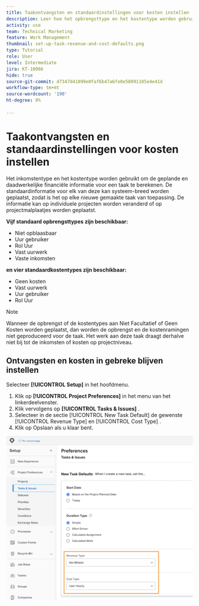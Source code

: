 ```yaml
---
title: Taakontvangsten en standaardinstellingen voor kosten instellen
description: Leer hoe het opbrengsttype en het kostentype worden gebruikt om de geplande en daadwerkelijke financiële informatie voor een taak te berekenen.
activity: use
team: Technical Marketing
feature: Work Management
thumbnail: set-up-task-revenue-and-cost-defaults.png
type: Tutorial
role: User
level: Intermediate
jira: KT-10066
hide: true
source-git-commit: d7347d41099e0faf6b47a6fe0e58091105e4e41d
workflow-type: tm+mt
source-wordcount: '190'
ht-degree: 0%

---
```


# Taakontvangsten en standaardinstellingen voor kosten instellen

Het inkomstentype en het kostentype worden gebruikt om de geplande en daadwerkelijke financiële informatie voor een taak te berekenen. De standaardinformatie voor elk van deze kan systeem-breed worden geplaatst, zodat is het op elke nieuwe gemaakte taak van toepassing. De informatie kan op individuele projecten worden veranderd of op projectmalplaatjes worden geplaatst.

**Vijf standaard opbrengsttypes zijn beschikbaar:**

* Niet opblaasbaar
* Uur gebruiker
* Rol Uur
* Vast uurwerk
* Vaste inkomsten

**en vier standaardkostentypes zijn beschikbaar:**

* Geen kosten
* Vast uurwerk
* Uur gebruiker
* Rol Uur

>[!NOTE]
>
>Wanneer de opbrengst of de kostentypes aan Niet Facultatief of Geen Kosten worden geplaatst, dan worden de opbrengst en de kostenramingen niet geproduceerd voor de taak. Het werk aan deze taak draagt derhalve niet bij tot de inkomsten of kosten op projectniveau.

## Ontvangsten en kosten in gebreke blijven instellen

Selecteer **[!UICONTROL Setup]** in het hoofdmenu.

1. Klik op **[!UICONTROL Project Preferences]** in het menu van het linkerdeelvenster.
1. Klik vervolgens op **[!UICONTROL Tasks & Issues]** .
1. Selecteer in de sectie [!UICONTROL New Task Default] de gewenste [!UICONTROL Revenue Type] en [!UICONTROL Cost Type] .
1. Klik op Opslaan als u klaar bent.

![ een beeld van vestiging opbrengst en kostengebreken ](assets/setting-up-finances-3.png)
